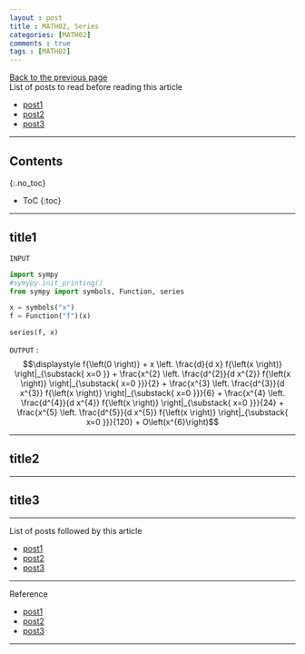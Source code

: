 ```yaml
---
layout : post
title : MATH02, Series
categories: [MATH02]
comments : true
tags : [MATH02]
---
```

[Back to the previous page](https://userdyk-github.github.io/Study.html) <br>
List of posts to read before reading this article
- <a href='https://userdyk-github.github.io/'>post1</a>
- <a href='https://userdyk-github.github.io/'>post2</a>
- <a href='https://userdyk-github.github.io/'>post3</a>

---

## Contents
{:.no_toc}

* ToC
{:toc}

<hr class="division1">

## title1

`INPUT`
```python
import sympy
#symypy.init_printing()
from sympy import symbols, Function, series

x = symbols("x")
f = Function("f")(x)

series(f, x)
```
`OUTPUT` : <span class='jb-small'>$$\displaystyle f{\left(0 \right)} + x \left. \frac{d}{d x} f{\left(x \right)} \right|_{\substack{ x=0 }} + \frac{x^{2} \left. \frac{d^{2}}{d x^{2}} f{\left(x \right)} \right|_{\substack{ x=0 }}}{2} + \frac{x^{3} \left. \frac{d^{3}}{d x^{3}} f{\left(x \right)} \right|_{\substack{ x=0 }}}{6} + \frac{x^{4} \left. \frac{d^{4}}{d x^{4}} f{\left(x \right)} \right|_{\substack{ x=0 }}}{24} + \frac{x^{5} \left. \frac{d^{5}}{d x^{5}} f{\left(x \right)} \right|_{\substack{ x=0 }}}{120} + O\left(x^{6}\right)$$</span>

<hr class="division2">

## title2

<hr class="division2">

## title3

<hr class="division1">

List of posts followed by this article
- [post1](https://userdyk-github.github.io/)
- <a href='https://userdyk-github.github.io/'>post2</a>
- <a href='https://userdyk-github.github.io/'>post3</a>

---

Reference
- [post1](https://userdyk-github.github.io/)
- <a href='https://userdyk-github.github.io/'>post2</a>
- <a href='https://userdyk-github.github.io/'>post3</a>

---
